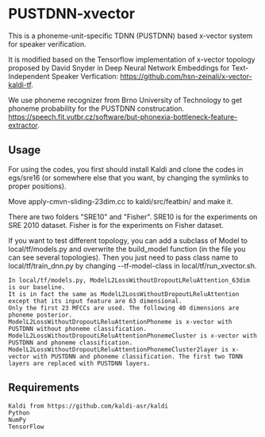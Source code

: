 # PUSTDNN-xvector
This is a phoneme-unit-specific TDNN (PUSTDNN) based x-vector system for speaker verification.

It is modified based on the Tensorflow implementation of x-vector topology proposed by David Snyder in Deep Neural Network Embeddings for Text-Independent Speaker Verfication: https://github.com/hsn-zeinali/x-vector-kaldi-tf.

We use phoneme recognizer from Brno University of Technology to get phoneme probability for the PUSTDNN construcation. https://speech.fit.vutbr.cz/software/but-phonexia-bottleneck-feature-extractor.




## Usage

For using the codes, you first should install Kaldi and clone the codes in egs/sre16 (or somewhere else that you want, by changing the symlinks to proper positions). 

Move apply-cmvn-sliding-23dim.cc to kaldi⁩/⁨src⁩/featbin⁩/ and make it.

There are two folders "SRE10" and "Fisher". SRE10 is for the experiments on SRE 2010 dataset. Fisher is for the experiments on Fisher dataset.

If you want to test different topology, you can add a subclass of Model to local/tf/models.py and overwrite the build_model function (in the file you can see several topologies). Then you just need to pass class name to local/tf/train_dnn.py by changing --tf-model-class in local/tf/run_xvector.sh.

    In local/tf/models.py, ModelL2LossWithoutDropoutLReluAttention_63dim is our baseline. 
    It is in fact the same as ModelL2LossWithoutDropoutLReluAttention except that its input feature are 63 dimensional. 
    Only the first 23 MFCCs are used. The following 40 dimensions are phoneme posterior.
    ModelL2LossWithoutDropoutLReluAttentionPhoneme is x-vector with PUSTDNN without phoneme classification.
    ModelL2LossWithoutDropoutLReluAttentionPhonemeCluster is x-vector with PUSTDNN and phoneme classification.
    ModelL2LossWithoutDropoutLReluAttentionPhonemeCluster2layer is x-vector with PUSTDNN and phoneme classification. The first two TDNN layers are replaced with PUSTDNN layers.



## Requirements

    Kaldi from https://github.com/kaldi-asr/kaldi
    Python
    NumPy
    TensorFlow


